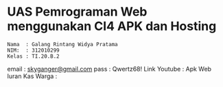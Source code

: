 # UAS Pemrograman Web menggunakan CI4 APK dan Hosting
~~~
Nama  : Galang Rintang Widya Pratama
NIM:  : 312010299
Kelas : TI.20.B.2
~~~
email : skyganger@gmail.com
pass : Qwertz68!
Link Youtube :
Apk Web Iuran Kas Warga :
